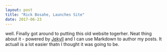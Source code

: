 ```yaml
---
layout: post
title: "Rick Bosahe, Launches Site"
date: 2017-06-23
---
```


well. Finally got around to putting this old website togerher. Neat thing about it - powered by [Jekyll](http://jekylrb.com) and I can use Markdown to author my posts. It actuall is a lot easier thatn I thought it was going to be.
